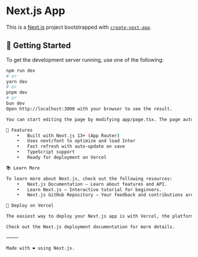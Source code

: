 # Next.js App

This is a [Next.js](https://nextjs.org/) project bootstrapped with [`create-next-app`](https://nextjs.org/docs/pages/api-reference/create-next-app).

## 🚀 Getting Started

To get the development server running, use one of the following:

```bash
npm run dev
# or
yarn dev
# or
pnpm dev
# or
bun dev
Open http://localhost:3000 with your browser to see the result.

You can start editing the page by modifying app/page.tsx. The page auto-updates as you edit the file.

🧩 Features
	•	Built with Next.js 13+ (App Router)
	•	Uses next/font to optimize and load Inter
	•	Fast refresh with auto-update on save
	•	TypeScript support
	•	Ready for deployment on Vercel

📚 Learn More

To learn more about Next.js, check out the following resources:
	•	Next.js Documentation – Learn about features and API.
	•	Learn Next.js – Interactive tutorial for beginners.
	•	Next.js GitHub Repository – Your feedback and contributions are welcome!

🚀 Deploy on Vercel

The easiest way to deploy your Next.js app is with Vercel, the platform created by the team behind Next.js.

Check out the Next.js deployment documentation for more details.

⸻

Made with ❤️ using Next.js.
